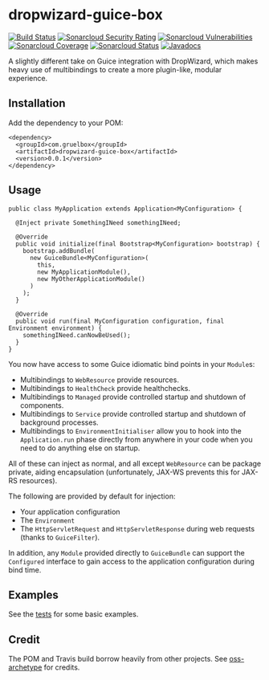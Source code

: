 # dropwizard-guice-box

[![Build Status](https://travis-ci.org/gruelbox/dropwizard-guice-box.svg?branch=master)](https://travis-ci.org/gruelbox/dropwizard-guice-box)
[![Sonarcloud Security Rating](https://sonarcloud.io/api/project_badges/measure?project=com.gruelbox%3Adropwizard-guice-box&metric=security_rating)](https://sonarcloud.io/dashboard?id=com.gruelbox%3Adropwizard-guice-box)
[![Sonarcloud Vulnerabilities](https://sonarcloud.io/api/project_badges/measure?project=com.gruelbox%3Adropwizard-guice-box&metric=vulnerabilities)](https://sonarcloud.io/dashboard?id=com.gruelbox%3Adropwizard-guice-box)
[![Sonarcloud Coverage](https://sonarcloud.io/api/project_badges/measure?project=com.gruelbox%3Adropwizard-guice-box&metric=coverage)](https://sonarcloud.io/dashboard?id=com.gruelbox%3Adropwizard-guice-box)
[![Sonarcloud Status](https://sonarcloud.io/api/project_badges/measure?project=com.gruelbox%3Adropwizard-guice-box&metric=alert_status)](https://sonarcloud.io/dashboard?id=com.gruelbox%3Adropwizard-guice-box)
[![Javadocs](https://www.javadoc.io/badge/com.gruelbox/dropwizard-guice-box.svg?color=blue)](https://www.javadoc.io/doc/com.gruelbox/dropwizard-guice-box)

A slightly different take on Guice integration with DropWizard, which makes heavy use of multibindings to create a more plugin-like, modular experience.

## Installation

Add the dependency to your POM:

```
<dependency>
  <groupId>com.gruelbox</groupId>
  <artifactId>dropwizard-guice-box</artifactId>
  <version>0.0.1</version>
</dependency>
```

## Usage

```
public class MyApplication extends Application<MyConfiguration> {

  @Inject private SomethingINeed somethingINeed;

  @Override
  public void initialize(final Bootstrap<MyConfiguration> bootstrap) {
    bootstrap.addBundle(
      new GuiceBundle<MyConfiguration>(
        this,
        new MyApplicationModule(),
        new MyOtherApplicationModule()
      )
    );
  }

  @Override
  public void run(final MyConfiguration configuration, final Environment environment) {
    somethingINeed.canNowBeUsed();
  }
}
```
 
You now have access to some Guice idiomatic bind points in your `Module`s: 

- Multibindings to `WebResource` provide resources.
- Multibindings to `HealthCheck` provide healthchecks.
- Multibindings to `Managed` provide controlled startup and shutdown of components.
- Multibindings to `Service` provide controlled startup and shutdown of background processes.
- Multibindings to `EnvironmentInitialiser` allow you to hook into the `Application.run` phase directly from anywhere in your code when you need to do anything else on startup. 

All of these can inject as normal, and all except `WebResource` can be package private, aiding encapsulation (unfortunately, JAX-WS prevents this for JAX-RS resources).

The following are provided by default for injection:

- Your application configuration
- The `Environment`
- The `HttpServletRequest` and `HttpServletResponse` during web requests (thanks to `GuiceFilter`).

In addition, any `Module` provided directly to `GuiceBundle` can support the `Configured` interface to gain access to the application configuration during bind time.

## Examples

See the [tests](https://github.com/gruelbox/dropwizard-guice-box/tree/master/src/test/java/com/gruelbox/tools/dropwizard/guice/example/simple) for some basic examples.

## Credit

The POM and Travis build borrow heavily from other projects. See [oss-archetype](https://github.com/gruelbox/oss-archetype#credit) for credits.

